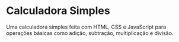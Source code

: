 # Calculadora Simples

Uma calculadora simples feita com HTML, CSS e JavaScript para operações básicas como adição, subtração, multiplicação e divisão.
